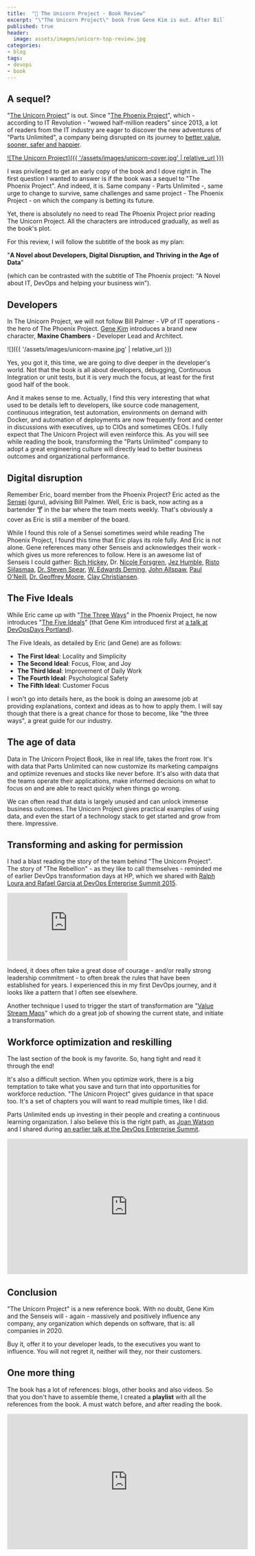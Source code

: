 ```yaml
---
title:  "🦄 The Unicorn Project - Book Review"
excerpt: "\"The Unicorn Project\" book from Gene Kim is out. After Bill - VP of Ops - from the \"Phoenix Project\", meet Maxine as she helps a new, autonomous and accountable team to form."
published: true
header:
  image: assets/images/unicorn-top-review.jpg
categories:
- blog
tags:
- devops
- book
---
```


## A sequel?

"[The Unicorn Project](https://itrevolution.com/the-unicorn-project/)" is out.
Since
"[The Phoenix Project](https://itrevolution.com/book/the-phoenix-project/)",
which - according to IT Revolution - "wowed half-million readers" since 2013, a
lot of readers from the IT industry are eager to discover the new adventures of
"Parts Unlimited", a company being disrupted on its journey to
[better value, sooner, safer and happier](https://www.youtube.com/watch?v=ZKrhdyjGoM8).

[![The Unicorn Project]({{ '/assets/images/unicorn-cover.jpg' | relative_url }})](https://itrevolution.com/the-unicorn-project/)

I was privileged to get an early copy of the book and I dove right in. The first
question I wanted to answer is if the book was a sequel to "The Phoenix
Project". And indeed, it is. Same company - Parts Unlimited -, same urge to
change to survive, same challenges and same project - The Phoenix Project - on
which the company is betting its future.

Yet, there is absolutely no need to read The Phoenix Project prior reading The Unicorn
Project. All the characters are introduced gradually, as well as the book's plot.

For this review, I will follow the subtitle of the book as my plan:

"**A Novel about Developers, Digital Disruption, and Thriving in
the Age of Data**"

(which can be contrasted with the subtitle of The Phoenix project: "A Novel
about IT, DevOps and helping your business win").

## Developers

In The Unicorn Project, we will not follow Bill Palmer - VP of IT operations -
the hero of The Phoenix Project. [Gene Kim](https://twitter.com/RealGeneKim)
introduces a brand new character, **Maxine Chambers** - Developer Lead and
Architect.

![]({{ '/assets/images/unicorn-maxine.jpg' | relative_url }})

Yes, you got it, this time, we are going to dive deeper in the developer's
world. Not that the book is all about developers, debugging, Continuous
Integration or unit tests, but it is very much the focus, at least for the first
good half of the book.

And it makes sense to me. Actually, I find this very interesting that what used
to be details left to developers, like source code management, continuous
integration, test automation, environments on demand with Docker, and automation
of deployments are now frequently front and center in discussions with
executives, up to CIOs and sometimes CEOs. I fully expect that The Unicorn
Project will even reinforce this. As you will see while reading the book,
transforming the "Parts Unlimited" company to adopt a great engineering culture
will directly lead to better business outcomes and organizational performance.

## Digital disruption

Remember Eric, board member from the Phoenix Project? Eric acted as the
[Sensei](https://en.wikipedia.org/wiki/Sensei) (guru), advising Bill Palmer.
Well, Eric is back, now acting as a bartender 🍸 in the bar where the team meets
weekly. That's obviously a cover as Eric is still a member of the board.

While I found this role of a Sensei sometimes weird while reading The Phoenix
Project, I found this time that Eric plays its role fully. And Eric is not
alone. Gene references many other Senseis and acknowledges their work - which
gives us more references to follow. Here is an awesome list of Senseis I could gather:
[Rich Hickey](https://en.wikipedia.org/wiki/Clojure), Dr.
[Nicole Forsgren](https://nicolefv.com/), [Jez
Humble](https://twitter.com/jezhumble),
[Risto Siilasmaa](https://en.wikipedia.org/wiki/Risto_Siilasmaa),
[Dr. Steven Spear](https://mitsloan.mit.edu/faculty/directory/steven-spear),
[W. Edwards Deming](https://en.wikipedia.org/wiki/W._Edwards_Deming),
[John Allspaw](https://twitter.com/allspaw), [Paul
O'Neill](https://en.wikipedia.org/wiki/Paul_H._O%27Neill),
[Dr. Geoffrey Moore](https://twitter.com/geoffreyamoore),
[Clay Christiansen](https://en.wikipedia.org/wiki/Clayton_M._Christensen).

## The Five Ideals

While Eric came up with
"[The Three Ways](https://itrevolution.com/the-three-ways-principles-underpinning-devops/)"
in the Phoenix Project, he now introduces
"[The Five Ideals](https://itrevolution.com/announcing-the-unicorn-project-and-availability-of-first-excerpt-and-the-five-ideals/)"
(that Gene Kim introduced first at
[a talk at DevOpsDays Portland](https://www.youtube.com/watch?v=IOmoHCLDsG4&feature=youtu.be&t=2086)).

The Five Ideals, as detailed by Eric (and Gene) are as follows:

* **The First Ideal**: Locality and Simplicity 
* **The Second Ideal**: Focus, Flow, and Joy 
* **The Third Ideal**: Improvement of Daily Work 
* **The Fourth Ideal**: Psychological Safety 
* **The Fifth Ideal**: Customer Focus

I won't go into details here, as the book is doing an awesome job at providing
explanations, context and ideas as to how to apply them. I will say though that
there is a great chance for those to become, like "the three ways", a great guide
for our industry.

## The age of data

Data in The Unicorn Project Book, like in real life, takes the front row. It's
with data that Parts Unlimited can now customize its marketing campaigns and
optimize revenues and stocks like never before. It's also with data that the teams
operate their applications, make informed decisions on what to focus on and are
able to react quickly when things go wrong.

We can often read that data is largely unused and can unlock immense business
outcomes. The Unicorn Project gives practical examples of using data, and even
the start of a technology stack to get started and grow from there. Impressive.

## Transforming and asking for permission

I had a blast reading the story of the team behind "The Unicorn Project". The
story of "The Rebellion" - as they like to call themselves - reminded me of
earlier DevOps transformation days at HP, which we shared with
[Ralph Loura and Rafael Garcia at DevOps Enterprise Summit 2015](https://www.youtube.com/watch?v=q9nNqqie_sM).

<iframe width="280" height="158" src="https://www.youtube.com/embed/q9nNqqie_sM" frameborder="0" allow="accelerometer; autoplay; encrypted-media; gyroscope; picture-in-picture" allowfullscreen></iframe>

Indeed, it does often take a great dose of courage - and/or really strong
leadership commitment - to often break the rules that have been established for
years. I experienced this in my first DevOps journey, and it looks like a
pattern that I often see elsewhere. 

Another technique I used to trigger the start of transformation are
"[Value Stream Maps](https://en.wikipedia.org/wiki/Value-stream_mapping)" which
do a great job of showing the current state, and initiate a transformation.

## Workforce optimization and reskilling

The last section of the book is my favorite. So, hang tight and read it through the end! 

It's also a difficult section. When you optimize work, there is a big temptation
to take what you save and turn that into opportunities for workforce reduction.
"The Unicorn Project" gives guidance in that space too. It's a set of chapters
you will want to read multiple times, like I did.

Parts Unlimited ends up investing in their people and creating a continuous
learning organization. I also believe this is the right path, as [Joan Watson](https://www.linkedin.com/in/joan-watson-8b01a4117/) and I shared during [an earlier talk at the DevOps Enterprise Summit](https://www.youtube.com/watch?v=nhokY2UpBqI). 

<iframe width="560" height="315" src="https://www.youtube.com/embed/nhokY2UpBqI" frameborder="0" allow="accelerometer; autoplay; encrypted-media; gyroscope; picture-in-picture" allowfullscreen></iframe>


## Conclusion

"The Unicorn Project" is a new reference book. With no doubt, Gene Kim and the
Senseis will - again - massively and positively influence any company, any
organization which depends on software, that is: all companies in 2020.

Buy it, offer it to your developer leads, to the executives you want to
influence. You will not regret it, neither will they, nor their customers.

## One more thing

The book has a lot of references: blogs, other books and also videos. So that
you don't have to assemble theme, I created a **playlist** with all the references
from the book. A must watch before, and after reading the book.

<iframe width="560" height="315" src="https://www.youtube.com/embed/videoseries?list=PLXlngHSyS_597hTu-IO8dmIrVTL-1nkGs" frameborder="0" allow="accelerometer; autoplay; encrypted-media; gyroscope; picture-in-picture" allowfullscreen></iframe>